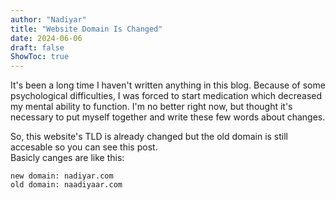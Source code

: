 ```yaml
---
author: "Nadiyar"
title: "Website Domain Is Changed"
date: 2024-06-06
draft: false
ShowToc: true
---
```

It's been a long time I haven't written anything in this blog. 
Because of some psychological difficulties, I was forced to start medication which decreased my mental ability to function.
I'm no better right now, but thought it's necessary to put myself together and write these few words about changes.

So, this website's TLD is already changed but the old domain is still accesable so you can see this post.  
Basicly canges are like this:
```
new domain: nadiyar.com
old domain: naadiyaar.com
```
